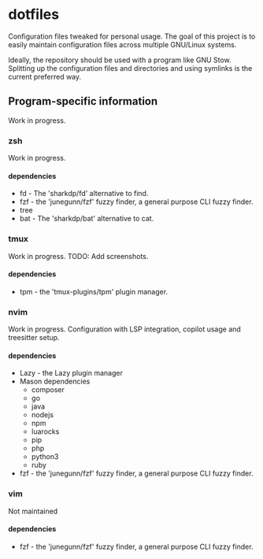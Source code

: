 # dotfiles
Configuration files tweaked for personal usage. The goal of this project is to
easily maintain configuration files across multiple GNU/Linux systems. 

Ideally, the repository should be used with a program like GNU Stow. Splitting
up the configuration files and directories and using symlinks is the current
preferred way.

## Program-specific information
Work in progress.

### zsh
Work in progress.

#### dependencies
+ fd - The 'sharkdp/fd' alternative to find.
+ fzf - the 'junegunn/fzf' fuzzy finder, a general purpose CLI fuzzy finder.
+ tree
+ bat - The 'sharkdp/bat' alternative to cat.

### tmux
Work in progress.
TODO: Add screenshots.

#### dependencies
+ tpm - the 'tmux-plugins/tpm' plugin manager.

### nvim
Work in progress.
Configuration with LSP integration, copilot usage and treesitter setup.

#### dependencies
+ Lazy - the Lazy plugin manager
+ Mason dependencies
    + composer
    + go
    + java
    + nodejs
    + npm
    + luarocks
    + pip
    + php
    + python3
    + ruby
+ fzf - the 'junegunn/fzf' fuzzy finder, a general purpose CLI fuzzy finder.

### vim
Not maintained

#### dependencies
+ fzf - the 'junegunn/fzf' fuzzy finder, a general purpose CLI fuzzy finder.


